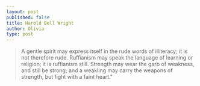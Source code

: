 ```yaml
---
layout: post
published: false
title: Harold Bell Wright
author: Olivia
type: post
---
```


> A gentle spirit may express itself in the rude words of illiteracy; it is not therefore rude. Ruffianism may speak the language of learning or religion; it is ruffianism still. Strength may wear the garb of weakness, and still be strong; and a weakling may carry the weapons of strength, but fight with a faint heart."